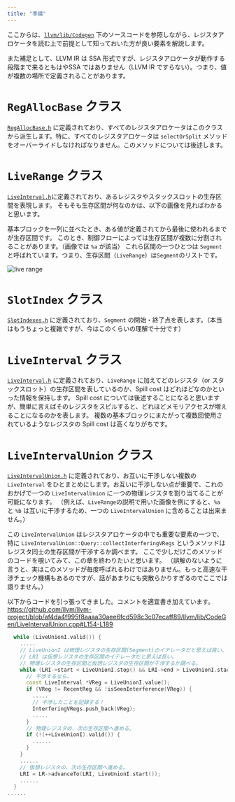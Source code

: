 ```yaml
---
title: "準備"
---
```


ここからは、[`llvm/lib/Codegen`](https://github.com/llvm/llvm-project/tree/main/llvm/lib/CodeGen) 下のソースコードを参照しながら、レジスタアロケータを読む上で前提として知っておいた方が良い要素を解説します。

また補足として、LLVM IR は SSA 形式ですが、レジスタアロケータが動作する段階まで来るともはやSSA ではありません（LLVM IR ですらない）。つまり、値が複数の場所で定義されることがあります。

# `RegAllocBase` クラス

[`RegAllocBase.h`](https://github.com/llvm/llvm-project/blob/26c95ae38940b5b6ccfc65188ba9931eb51e468e/llvm/lib/CodeGen/RegAllocBase.h#L61) に定義されており、すべてのレジスタアロケータはこのクラスから派生します。特に、すべてのレジスタアロケータは `selectOrSplit` メソッドをオーバーライドしなければなりません。このメソッドについては後述します。

# `LiveRange` クラス

[`LiveInterval.h`](https://github.com/llvm/llvm-project/blob/112aafcaf425dca901690ca823d25607e5795263/llvm/include/llvm/CodeGen/LiveInterval.h#L157)に定義されており、あるレジスタやスタックスロットの生存区間を表現します。
そもそも生存区間が何なのかは、以下の画像を見ればわかると思います。

基本ブロックを一列に並べたとき、ある値が定義されてから最後に使われるまでが生存区間です。
このとき、制御フローによっては生存区間が複数に分割されることがあります。（画像では `%a` が該当）
これら区間の一つひとつは `Segment` と呼ばれています。つまり、生存区間（`LiveRange`）は`Segment`のリストです。

![live range](https://storage.googleapis.com/zenn-user-upload/b6cf57e6049d-20220318.png)

# `SlotIndex` クラス

[`SlotIndexes.h`](https://github.com/llvm/llvm-project/blob/6ffb3ad631c5071ce82c8b6c73dd1c88e0452944/llvm/include/llvm/CodeGen/SlotIndexes.h#L82) に定義されており、`Segment` の開始・終了点を表します。（本当はもうちょっと複雑ですが、今はこのくらいの理解で十分です）

# `LiveInterval` クラス

[`LiveInterval.h`](https://github.com/llvm/llvm-project/blob/112aafcaf425dca901690ca823d25607e5795263/llvm/include/llvm/CodeGen/LiveInterval.h#L680) に定義されており、`LiveRange` に加えてどのレジスタ（or スタックスロット）の生存区間を表しているのか、Spill cost はどれほどなのかといった情報を保持します。
Spill cost については後述することになると思いますが、簡単に言えばそのレジスタをスピルすると、どれほどメモリアクセスが増えることになるのかを表します。
複数の基本ブロックにまたがって複数回使用されているようなレジスタの Spill cost は高くなりがちです。

# `LiveIntervalUnion` クラス

[`LiveIntervalUnion.h`](https://github.com/llvm/llvm-project/blob/af4da4f995f8aaaa30aee6fcd598c3c07ecaff89/llvm/include/llvm/CodeGen/LiveIntervalUnion.h#L42) に定義されており、お互いに干渉しない複数の `LiveInterval` をひとまとめにします。お互いに干渉しない点が重要で、これのおかげで一つの `LiveIntervalUnion` に一つの物理レジスタを割り当てることが可能になります。
（例えば、`LiveRange`の説明で用いた画像を例にすると、`%a` と `%b` は互いに干渉するため、一つの `LiveIntervalUnion` に含めることは出来ません。）

この `LiveIntervalUnion` はレジスタアロケータの中でも重要な要素の一つで、特に `LiveIntervalUnion::Query::collectInterferingVRegs` というメソッドはレジスタ同士の生存区間が干渉するか調べます。
ここで少しだけこのメソッドのコードを覗いてみて、この章を終わりたいと思います。
（誤解のないように言うと、実はこのメソッドが毎度呼ばれるわけではありません。もっと高速な干渉チェック機構もあるのですが、話があまりにも突散らかりすぎるのでここでは語りません。）

以下からコードを引っ張ってきました。コメントを適宜書き加えています。
https://github.com/llvm/llvm-project/blob/af4da4f995f8aaaa30aee6fcd598c3c07ecaff89/llvm/lib/CodeGen/LiveIntervalUnion.cpp#L154-L189

```cpp
  while (LiveUnionI.valid()) {
    .....
    // LiveUnionI は物理レジスタの生存区間(Segment)のイテレータだと思えば良い。
    // LRI は仮想レジスタの生存区間のイテレータだと思えば良い。
    // 物理レジスタの生存区間と仮想レジスタの生存区間が干渉するか調べる。
    while (LRI->start < LiveUnionI.stop() && LRI->end > LiveUnionI.start()) {
      // 干渉するなら、
      const LiveInterval *VReg = LiveUnionI.value();
      if (VReg != RecentReg && !isSeenInterference(VReg)) {
        .....
        // 干渉したことを記録する！
        InterferingVRegs.push_back(VReg);
        .....
      }
      // 物理レジスタの、次の生存区間へ進める。
      if (!(++LiveUnionI).valid()) {
        ......
      }
    }
    ......
    // 仮想レジスタの、次の生存区間へ進める。
    LRI = LR->advanceTo(LRI, LiveUnionI.start());
    ......
  }
......
```
